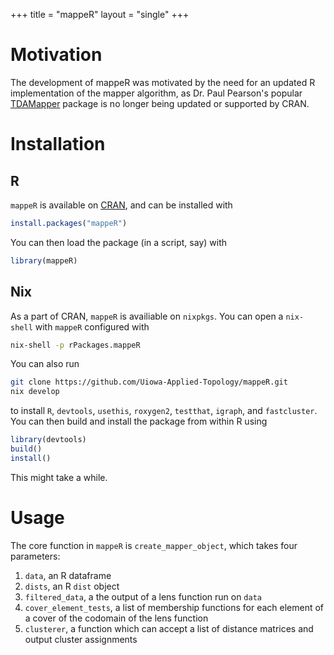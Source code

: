 +++
title = "mappeR"
layout = "single"
+++

# Motivation

The development of mappeR was motivated by the need for an updated R
implementation of the mapper algorithm, as Dr. Paul Pearson's popular [TDAMapper](https://github.com/paultpearson/TDAmapper/) package is no longer being updated or supported by CRAN.

# Installation

## R

`mappeR` is available on [CRAN](https://cran.csail.mit.edu/web/packages/mappeR/index.html), and can be installed with

```r
install.packages("mappeR")
```

You can then load the package (in a script, say) with

```r
library(mappeR)
```

## Nix

As a part of CRAN, `mappeR` is availiable on `nixpkgs`. You can open a `nix-shell` with
`mappeR` configured with

```sh
nix-shell -p rPackages.mappeR
```

You can also run

```sh
git clone https://github.com/Uiowa-Applied-Topology/mappeR.git
nix develop
```
to install `R`, `devtools`, `usethis`, `roxygen2`, `testthat`, `igraph`, and `fastcluster`. You can then build and install the package from within R using

```r
library(devtools)
build()
install()
```

This might take a while.

# Usage

The core function in `mappeR` is `create_mapper_object`, which takes four
parameters:

1. `data`, an R dataframe
2. `dists`, an R `dist` object
3. `filtered_data`, a the output of a lens function run on `data`
4. `cover_element_tests`, a list of membership functions for each element of a
   cover of the codomain of the lens function
5. `clusterer`, a function which can accept a list of distance matrices and
   output cluster assignments